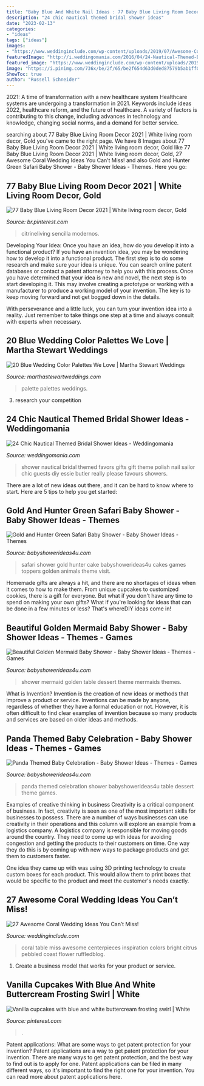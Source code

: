 ```yaml
---
title: "Baby Blue And White Nail Ideas : 77 Baby Blue Living Room Decor 2021"
description: "24 chic nautical themed bridal shower ideas"
date: "2023-02-13"
categories:
- "ideas"
tags: ["ideas"]
images:
- "https://www.weddinginclude.com/wp-content/uploads/2019/07/Awesome-Coral-Wedding-Ideas-You-Cant-Miss-2.jpg"
featuredImage: "http://i.weddingomania.com/2016/04/24-Nautical-Themed-Bridal-Shower-Ideas-16.jpg"
featured_image: "https://www.weddinginclude.com/wp-content/uploads/2019/07/Awesome-Coral-Wedding-Ideas-You-Cant-Miss-2.jpg"
image: "https://i.pinimg.com/736x/be/2f/65/be2f654d63d0ded87579b5ab1ff0a661.jpg"
ShowToc: true
author: "Russell Schneider"
---
```



2021: A time of transformation with a new healthcare system
Healthcare systems are undergoing a transformation in 2021. Keywords include ideas 2022, healthcare reform, and the future of healthcare. A variety of factors is contributing to this change, including advances in technology and knowledge, changing social norms, and a demand for better service.

	

		
searching about 77 Baby Blue Living Room Decor 2021 | White living room decor, Gold you've came to the right page. We have 8 Images about 77 Baby Blue Living Room Decor 2021 | White living room decor, Gold like 77 Baby Blue Living Room Decor 2021 | White living room decor, Gold, 27 Awesome Coral Wedding Ideas You Can’t Miss! and also Gold and Hunter Green Safari Baby Shower - Baby Shower Ideas - Themes. Here you go:
		
    
## 77 Baby Blue Living Room Decor 2021 | White Living Room Decor, Gold

<img loading=lazy src="https://i.pinimg.com/736x/57/3e/93/573e93aea8df20f9f156b6bc484de767.jpg" onerror="this.onerror=null;this.src='https://tse4.mm.bing.net/th?id=OIP.QjTLUoBIVuJIj_hbh6wrQQHaLG&amp;pid=15.1';" alt="77 Baby Blue Living Room Decor 2021 | White living room decor, Gold">

_Source: br.pinterest.com_

>citrineliving sencilla modernos. 

	

Developing Your Idea: Once you have an idea, how do you develop it into a functional product?
If you have an invention idea, you may be wondering how to develop it into a functional product. The first step is to do some research and make sure your idea is unique. You can search online patent databases or contact a patent attorney to help you with this process.
Once you have determined that your idea is new and novel, the next step is to start developing it. This may involve creating a prototype or working with a manufacturer to produce a working model of your invention. The key is to keep moving forward and not get bogged down in the details.

With perseverance and a little luck, you can turn your invention idea into a reality. Just remember to take things one step at a time and always consult with experts when necessary.

    
## 20 Blue Wedding Color Palettes We Love | Martha Stewart Weddings

<img loading=lazy src="https://static.onecms.io/wp-content/uploads/sites/36/2019/07/19043040/blue-color-palette-sam-kirk-0318.jpg" onerror="this.onerror=null;this.src='https://tse2.mm.bing.net/th?id=OIP.p_BnSOFfgvRPGBvNM_Yp1wHaKH&amp;pid=15.1';" alt="20 Blue Wedding Color Palettes We Love | Martha Stewart Weddings">

_Source: marthastewartweddings.com_

>palette palettes weddings. 

	

3. research your competition 

    
## 24 Chic Nautical Themed Bridal Shower Ideas - Weddingomania

<img loading=lazy src="http://i.weddingomania.com/2016/04/24-Nautical-Themed-Bridal-Shower-Ideas-16.jpg" onerror="this.onerror=null;this.src='https://tse4.mm.bing.net/th?id=OIP.BpfLr8C96-lcXnBpI67ESwHaJ4&amp;pid=15.1';" alt="24 Chic Nautical Themed Bridal Shower Ideas - Weddingomania">

_Source: weddingomania.com_

>shower nautical bridal themed favors gifts gift theme polish nail sailor chic guests diy essie butler really please favours showers. 

	

There are a lot of new ideas out there, and it can be hard to know where to start. Here are 5 tips to help you get started: 

    
## Gold And Hunter Green Safari Baby Shower - Baby Shower Ideas - Themes

<img loading=lazy src="http://www.babyshowerideas4u.com/wp-content/uploads/2018/05/Gold-and-Hunter-Green-Safari-Baby-Shower-golden-animals-toppers-600x900.jpg" onerror="this.onerror=null;this.src='https://tse3.mm.bing.net/th?id=OIP.85m5jg8jyzEPNg-xnq2prAHaLH&amp;pid=15.1';" alt="Gold and Hunter Green Safari Baby Shower - Baby Shower Ideas - Themes">

_Source: babyshowerideas4u.com_

>safari shower gold hunter cake babyshowerideas4u cakes games toppers golden animals theme visit. 

	

Homemade gifts are always a hit, and there are no shortages of ideas when it comes to how to make them. From unique cupcakes to customized cookies, there is a gift for everyone. But what if you don't have any time to spend on making your own gifts? What if you're looking for ideas that can be done in a few minutes or less? That's whereDIY ideas come in!

    
## Beautiful Golden Mermaid Baby Shower - Baby Shower Ideas - Themes - Games

<img loading=lazy src="https://babyshowerideas4u.com/wp-content/uploads/2017/06/Beautiful-Golden-Mermaid-Baby-Shower-dessert-table-600x756.jpg" onerror="this.onerror=null;this.src='https://tse1.mm.bing.net/th?id=OIP.mBREyd7x4k62ZVyp2aA54gHaJV&amp;pid=15.1';" alt="Beautiful Golden Mermaid Baby Shower - Baby Shower Ideas - Themes - Games">

_Source: babyshowerideas4u.com_

>shower mermaid golden table dessert theme mermaids themes. 

	

What is Invention?
Invention is the creation of new ideas or methods that improve a product or service. Inventions can be made by anyone, regardless of whether they have a formal education or not. However, it is often difficult to find clear examples of invention because so many products and services are based on older ideas and methods.

    
## Panda Themed Baby Celebration - Baby Shower Ideas - Themes - Games

<img loading=lazy src="https://babyshowerideas4u.com/wp-content/uploads/2017/10/Panda-Themed-Baby-Celebration-Dessert-Table.jpg" onerror="this.onerror=null;this.src='https://tse3.mm.bing.net/th?id=OIP.VmNbE148w-7ejqpSu6iYPQHaLH&amp;pid=15.1';" alt="Panda Themed Baby Celebration - Baby Shower Ideas - Themes - Games">

_Source: babyshowerideas4u.com_

>panda themed celebration shower babyshowerideas4u table dessert theme games. 

	

Examples of creative thinking in business
Creativity is a critical component of business. In fact, creativity is seen as one of the most important skills for businesses to possess. There are a number of ways businesses can use creativity in their operations and this column will explore an example from a logistics company. 
A logistics company is responsible for moving goods around the country. They need to come up with ideas for avoiding congestion and getting the products to their customers on time. One way they do this is by coming up with new ways to package products and get them to customers faster.

One idea they came up with was using 3D printing technology to create custom boxes for each product. This would allow them to print boxes that would be specific to the product and meet the customer's needs exactly.

    
## 27 Awesome Coral Wedding Ideas You Can’t Miss!

<img loading=lazy src="https://www.weddinginclude.com/wp-content/uploads/2019/07/Awesome-Coral-Wedding-Ideas-You-Cant-Miss-2.jpg" onerror="this.onerror=null;this.src='https://tse1.mm.bing.net/th?id=OIP.R2_UStaSlww9Ng2vJkKYSwHaJ3&amp;pid=15.1';" alt="27 Awesome Coral Wedding Ideas You Can’t Miss!">

_Source: weddinginclude.com_

>coral table miss awesome centerpieces inspiration colors bright citrus pebbled coast flower ruffledblog. 

	

1. Create a business model that works for your product or service.

    
## Vanilla Cupcakes With Blue And White Buttercream Frosting Swirl | White

<img loading=lazy src="https://i.pinimg.com/736x/be/2f/65/be2f654d63d0ded87579b5ab1ff0a661.jpg" onerror="this.onerror=null;this.src='https://tse1.mm.bing.net/th?id=OIP.K2xdJtEmkc-I2Lj0QEXq1gHaE1&amp;pid=15.1';" alt="Vanilla cupcakes with blue and white buttercream frosting swirl | White">

_Source: pinterest.com_

>. 

	

Patent applications: What are some ways to get patent protection for your invention?
Patent applications are a way to get patent protection for your invention. There are many ways to get patent protection, and the best way to find out is to apply for one. Patent applications can be filed in many different ways, so it's important to find the right one for your invention. You can read more about patent applications here.

